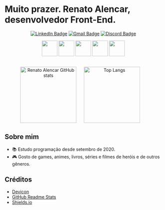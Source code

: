 # Muito prazer. Renato Alencar, desenvolvedor Front-End.

<div display='infline-flex' align='center' >
 
[![LinkedIn Badge](https://img.shields.io/badge/-linkedin-blue?style=for-the-badge&logo=Linkedin&logoColor=white&link=https://www.linkedin.com/in/renato-augusto-de-santana-alencar/)](https://www.linkedin.com/in/renato-augusto-de-santana-alencar/)
[![Gmail Badge](https://img.shields.io/badge/-gmail-c14438?style=for-the-badge&logo=Gmail&logoColor=white&link=mailto:renato.augustoalencar@gmail.com)](mailto:renato.augustoalencar@gmail.com)
[![Discord Badge](https://img.shields.io/badge/-discord-6865F2?style=for-the-badge&logo=Discord&logoColor=white&link=https://discord.gg/CK7nzNaB)](https://discord.gg/CK7nzNaB)
</div>

<div align='center'>
  <img height=50em src="https://cdn.jsdelivr.net/gh/devicons/devicon/icons/html5/html5-plain.svg" />
  <img height=50em src="https://cdn.jsdelivr.net/gh/devicons/devicon/icons/css3/css3-plain.svg" />
  <img height=50em src="https://cdn.jsdelivr.net/gh/devicons/devicon/icons/javascript/javascript-plain.svg" />
  <img height=50em src="https://cdn.jsdelivr.net/gh/devicons/devicon/icons/typescript/typescript-plain.svg" />
  <img height=50em src="https://cdn.jsdelivr.net/gh/devicons/devicon/icons/vuejs/vuejs-original.svg" />
</div>

<br>

<div align='center'>
 
[<img height=180em src='https://github-readme-stats.vercel.app/api?username=Renato-Alencar&show_icons=true&count_private=true&theme=github_dark' alt='Renato Alencar GitHub stats'>](https://github.com/anuraghazra/github-readme-stats)
[<img height=180em src='https://github-readme-stats.vercel.app/api/top-langs/?username=Renato-Alencar&repo=Renato-Alencar/Renato-Alencar&layout=compact&theme=github_dark' alt='Top Langs' hspace=20 >](https://github.com/anuraghazra/github-readme-stats)
</div>

## Sobre mim
<!--  - 💼 Em recolocação. -->
 - 📚 Estudo programação desde setembro de 2020.
 - 🎮 Gosto de games, animes, livros, séries e filmes de heróis e de outros gêneros. 

## Créditos
- [Devicon](https://devicon.dev)
- [GitHub Readme Stats](https://github.com/anuraghazra/github-readme-stats)
- [Shields.io](https://shields.io)

